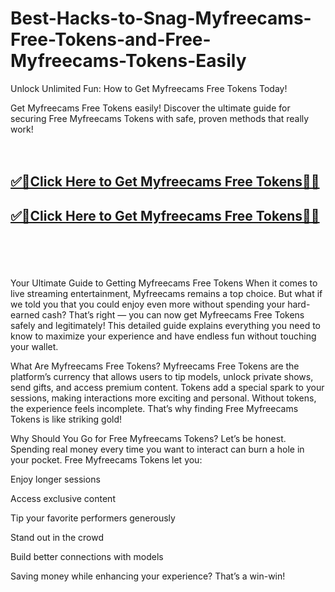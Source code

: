 # Best-Hacks-to-Snag-Myfreecams-Free-Tokens-and-Free-Myfreecams-Tokens-Easily

Unlock Unlimited Fun: How to Get Myfreecams Free Tokens Today!

Get Myfreecams Free Tokens easily! Discover the ultimate guide for securing Free Myfreecams Tokens with safe, proven methods that really work!
<br><br><br>
<b><h2><a href="https://searchoptima.org/myfreecams-tokens/">✅🎯Click Here to Get Myfreecams Free Tokens🎯✅</a>

</h2></b>

<b><h2><a href="https://searchoptima.org/myfreecams-tokens/">✅🎯Click Here to Get Myfreecams Free Tokens🎯✅</a>

</h2></b> <br><br><br>



Your Ultimate Guide to Getting Myfreecams Free Tokens
When it comes to live streaming entertainment, Myfreecams remains a top choice. But what if we told you that you could enjoy even more without spending your hard-earned cash? That’s right — you can now get Myfreecams Free Tokens safely and legitimately! This detailed guide explains everything you need to know to maximize your experience and have endless fun without touching your wallet.



What Are Myfreecams Free Tokens?
Myfreecams Free Tokens are the platform’s currency that allows users to tip models, unlock private shows, send gifts, and access premium content. Tokens add a special spark to your sessions, making interactions more exciting and personal. Without tokens, the experience feels incomplete. That’s why finding Free Myfreecams Tokens is like striking gold!

Why Should You Go for Free Myfreecams Tokens?
Let’s be honest. Spending real money every time you want to interact can burn a hole in your pocket. Free Myfreecams Tokens let you:

Enjoy longer sessions

Access exclusive content

Tip your favorite performers generously

Stand out in the crowd

Build better connections with models

Saving money while enhancing your experience? That’s a win-win!

